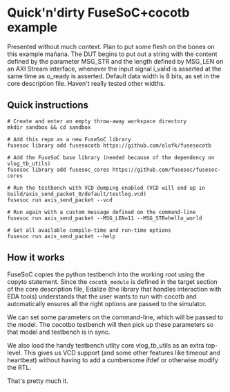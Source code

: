 # Quick'n'dirty FuseSoC+cocotb example

Presented without much context. Plan to put some flesh on the bones on this example mañana. The DUT begins to put out a string with the content defined by the parameter MSG_STR and the length defined by MSG_LEN on an AXI Stream interface, whenever the input signal i_valid is asserted at the same time as o_ready is asserted. Default data width is 8 bits, as set in the core description file. Haven't really tested other widths.

## Quick instructions

```
# Create and enter an empty throw-away workspace directory
mkdir sandbox && cd sandbox

# Add this repo as a new FuseSoC library
fusesoc library add fusesocotb https://github.com/olofk/fusesocotb

# Add the FuseSoC base library (needed because of the dependency on vlog_tb_utils)
fusesoc library add fusesoc_cores https://github.com/fusesoc/fusesoc-cores

# Run the testbench with VCD dumping enabled (VCD will end up in build/axis_send_packet_0/default/testlog.vcd)
fusesoc run axis_send_packet --vcd

# Run again with a custom message defined on the command-line
fusesoc run axis_send_packet --MSG_LEN=11 --MSG_STR=hello_world

# Get all available compile-time and run-time options
fusesoc run axis_send_packet --help

```

##  How it works

FuseSoC copies the python testbench into the working root using the copyto statement. Since the `cocotb_module` is defined in the target section of the core description file, Edalize (the library that handles interaction with EDA tools) understands that the user wants to run with cocotb and automatically ensures all the right options are passed to the simulator.

We can set some parameters on the command-line, which will be passed to the model. The cocotbo testbench will then pick up these parameters so that model and testbench is in sync.

We also load the handy testbench utlity core vlog_tb_utils as an extra top-level. This gives us VCD support (and some other features like timeout and heartbeat) without having to add a cumbersome ifdef or otherwise modify the RTL.

That's pretty much it.